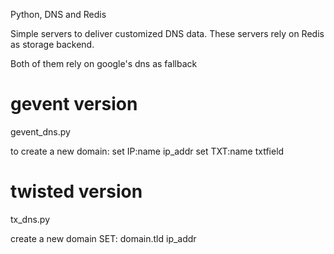 Python, DNS and Redis

Simple servers to deliver customized DNS data. These servers rely on Redis as storage backend.

Both of them rely on google's dns as fallback

gevent version
==============
gevent_dns.py

to create a new domain:
    set IP:name ip_addr
    set TXT:name txtfield

twisted version
===============
tx_dns.py

create a new domain SET: 
    domain.tld ip_addr

